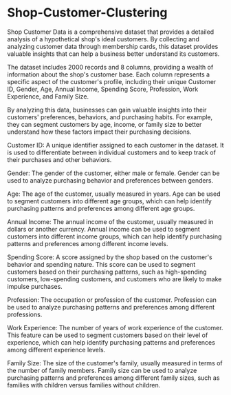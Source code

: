 # Shop-Customer-Clustering

Shop Customer Data is a comprehensive dataset that provides a detailed analysis of a hypothetical shop's ideal customers. By collecting and analyzing customer data through membership cards, this dataset provides valuable insights that can help a business better understand its customers.

The dataset includes 2000 records and 8 columns, providing a wealth of information about the shop's customer base. Each column represents a specific aspect of the customer's profile, including their unique Customer ID, Gender, Age, Annual Income, Spending Score, Profession, Work Experience, and Family Size.

By analyzing this data, businesses can gain valuable insights into their customers' preferences, behaviors, and purchasing habits. For example, they can segment customers by age, income, or family size to better understand how these factors impact their purchasing decisions.

Customer ID: A unique identifier assigned to each customer in the dataset. It is used to differentiate between individual customers and to keep track of their purchases and other behaviors.

Gender: The gender of the customer, either male or female. Gender can be used to analyze purchasing behavior and preferences between genders.

Age: The age of the customer, usually measured in years. Age can be used to segment customers into different age groups, which can help identify purchasing patterns and preferences among different age groups.

Annual Income: The annual income of the customer, usually measured in dollars or another currency. Annual income can be used to segment customers into different income groups, which can help identify purchasing patterns and preferences among different income levels.

Spending Score: A score assigned by the shop based on the customer's behavior and spending nature. This score can be used to segment customers based on their purchasing patterns, such as high-spending customers, low-spending customers, and customers who are likely to make impulse purchases.

Profession: The occupation or profession of the customer. Profession can be used to analyze purchasing patterns and preferences among different professions.

Work Experience: The number of years of work experience of the customer. This feature can be used to segment customers based on their level of experience, which can help identify purchasing patterns and preferences among different experience levels.

Family Size: The size of the customer's family, usually measured in terms of the number of family members. Family size can be used to analyze purchasing patterns and preferences among different family sizes, such as families with children versus families without children.
